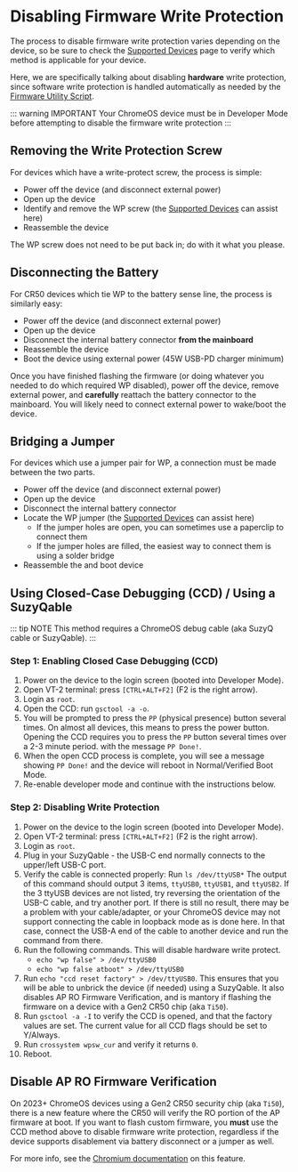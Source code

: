 # Disabling Firmware Write Protection

The process to disable firmware write protection varies depending on the device, so be sure to check the [Supported Devices](/docs/supported-devices.md) page to verify which method is applicable for your device.

Here, we are specifically talking about disabling **hardware** write protection, since software write protection is handled automatically as needed by the [Firmware Utility Script](/docs/fwscript.md).

::: warning IMPORTANT
Your ChromeOS device must be in Developer Mode before attempting to disable the firmware write protection
:::

## Removing the Write Protection Screw

For devices which have a write-protect screw, the process is simple:

* Power off the device (and disconnect external power)
* Open up the device
* Identify and remove the WP screw (the [Supported Devices](/docs/supported-devices.md) can assist here)
* Reassemble the device

The WP screw does not need to be put back in; do with it what you please.

## Disconnecting the Battery

For CR50 devices which tie WP to the battery sense line, the process is similarly easy:

* Power off the device (and disconnect external power)
* Open up the device
* Disconnect the internal battery connector **from the mainboard**
* Reassemble the device
* Boot the device using external power (45W USB-PD charger minimum)

Once you have finished flashing the firmware (or doing whatever you needed to do which required WP disabled), power off the device, remove external power, and **carefully** reattach the battery connector to the mainboard. You will likely need to connect external power to wake/boot the device.

## Bridging a Jumper

For devices which use a jumper pair for WP, a connection must be made between the two parts.

* Power off the device (and disconnect external power)
* Open up the device
* Disconnect the internal battery connector
* Locate the WP jumper (the [Supported Devices](/docs/supported-devices.md) can assist here)
  * If the jumper holes are open, you can sometimes use a paperclip to connect them
  * If the jumper holes are filled, the easiest way to connect them is using a solder bridge
* Reassemble the and boot device


## Using Closed-Case Debugging (CCD) / Using a SuzyQable

::: tip NOTE
This method requires a ChromeOS debug cable (aka SuzyQ cable or SuzyQable).
:::

### Step 1: Enabling Closed Case Debugging (CCD)

1. Power on the device to the login screen (booted into Developer Mode).
2. Open VT-2 terminal: press `[CTRL+ALT+F2]` (F2 is the right arrow).
3. Login as `root`.
4. Open the CCD: run `gsctool -a -o`. 
5. You will be prompted to press the `PP` (physical presence) button several times. On almost all devices, this means to press the power button. Opening the CCD requires you to press the `PP` button several times over a 2-3 minute period.  with the message `PP Done!`.
6. When the open CCD process is complete, you will see a message showing `PP Done!` and the device will reboot in Normal/Verified Boot Mode.
7. Re-enable developer mode and continue with the instructions below.

### Step 2: Disabling Write Protection

1. Power on the device to the login screen (booted into Developer Mode).
2. Open VT-2 terminal: press `[CTRL+ALT+F2]` (F2 is the right arrow).
3. Login as `root`.
4. Plug in your SuzyQable - the USB-C end normally connects to the upper/left USB-C port.
5. Verify the cable is connected properly:
  Run `ls /dev/ttyUSB*`
  The output of this command should output 3 items, `ttyUSB0`, `ttyUSB1`, and `ttyUSB2`. 
  If the 3 ttyUSB devices are not listed, try reversing the orientation of the USB-C cable, and try another port. If there is still no result, there may be a problem with your cable/adapter, or your ChromeOS device may not support connecting the cable in loopback mode as is done here. In that case, connect the USB-A end of the cable to another device and run the command from there.
5. Run the following commands. This will disable hardware write protect.
   - `echo "wp false" > /dev/ttyUSB0`
   - `echo "wp false atboot" > /dev/ttyUSB0`
6. Run `echo "ccd reset factory" > /dev/ttyUSB0`.
  This ensures that you will be able to unbrick the device (if needed) using a SuzyQable.
  It also disables AP RO Firmware Verification, and is mantory if flashing the firmware on a device with a Gen2 CR50 chip (aka `Ti50`).
7. Run `gsctool -a -I` to verify the CCD is opened, and that the factory values are set.
  The current value for all CCD flags should be set to Y/Always.
8. Run `crossystem wpsw_cur` and verify it returns `0`.
9. Reboot.


## Disable AP RO Firmware Verification

On 2023+ ChromeOS devices using a Gen2 CR50 security chip (aka `Ti50`), there is a new feature where the CR50 will verify the RO portion of the AP firmware at boot. If you want to flash custom firmware, you **must** use the CCD method above to disable firmware write protection, regardless if the device supports disablement via battery disconnect or a jumper as well.

For more info, see the [Chromium documentation](https://www.chromium.org/chromium-os/developer-library/guides/device/ro-firmware-unlock/) on this feature. 

